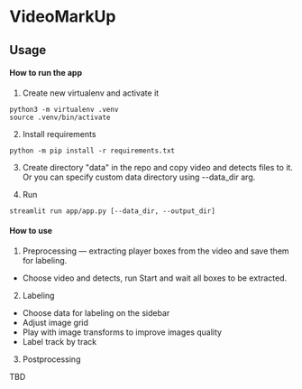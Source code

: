 # VideoMarkUp

## Usage

#### How to run the app

1. Create new virtualenv and activate it
```
python3 -m virtualenv .venv
source .venv/bin/activate
```

2. Install requirements
```
python -m pip install -r requirements.txt
```

3. Create directory "data" in the repo and copy video and detects files to it.
Or you can specify custom data directory using --data_dir arg.

4. Run
```
streamlit run app/app.py [--data_dir, --output_dir]
```

#### How to use

1. Preprocessing — extracting player boxes from the video and save them for labeling.

- Choose video and detects, run Start and wait all boxes to be extracted.

2. Labeling

- Choose data for labeling on the sidebar
- Adjust image grid
- Play with image transforms to improve images quality
- Label track by track

3. Postprocessing

TBD
